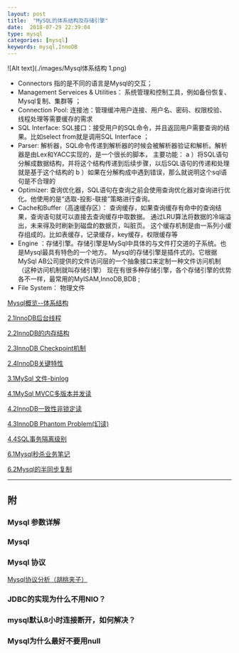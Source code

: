 ```yaml
---
layout: post
title:  "MySQL的体系结构及存储引擎"
date:  2018-07-29 22:39:04
type: mysql
categories: [mysql]
keywords: mysql,InnoDB
---
```

![Alt text](./images/Mysql体系结构 1.png)

- Connectors 指的是不同的语言是Mysql的交互；
- Management Serveices & Utilities： 系统管理和控制工具，例如备份恢复、Mysql复制、集群等 ；
- Connection Pool: 连接池：管理缓冲用户连接、用户名、密码、权限校验、线程处理等需要缓存的需求 
- SQL Interface: SQL接口：接受用户的SQL命令，并且返回用户需要查询的结果。比如select from就是调用SQL Interface ；
- Parser: 解析器，SQL命令传递到解析器的时候会被解析器验证和解析。解析器是由Lex和YACC实现的，是一个很长的脚本， 主要功能： 
a ）将SQL语句分解成数据结构，并将这个结构传递到后续步骤，以后SQL语句的传递和处理就是基于这个结构的 
b ）如果在分解构成中遇到错误，那么就说明这个sql语句是不合理的 
- Optimizer: 查询优化器，SQL语句在查询之前会使用查询优化器对查询进行优化。他使用的是“选取-投影-联接”策略进行查询。 
- Cache和Buffer（高速缓存区）： 查询缓存，如果查询缓存有命中的查询结果，查询语句就可以直接去查询缓存中取数据。 
通过LRU算法将数据的冷端溢出，未来得及时刷新到磁盘的数据页，叫脏页。 
这个缓存机制是由一系列小缓存组成的。比如表缓存，记录缓存，key缓存，权限缓存等 
- Engine ：存储引擎。存储引擎是MySql中具体的与文件打交道的子系统。也是Mysql最具有特色的一个地方。 
Mysql的存储引擎是插件式的。它根据MySql AB公司提供的文件访问层的一个抽象接口来定制一种文件访问机制（这种访问机制就叫存储引擎） 
现在有很多种存储引擎，各个存储引擎的优势各不一样，最常用的MyISAM,InnoDB,BDB ;
- File System： 物理文件

[Mysql概览--体系结构](http://www.zhizus.com/2018-07-29-MySQL的体系结构及存储引擎.html)

[2.1InnoDB后台线程](http://www.zhizus.com/2018-07-29-InnoDB后台线程.html)

[2.2InnoDB的内存结构](http://www.zhizus.com/2018-07-29-InnoDB的内存结构.html)

[2.3InnoDB Checkpoint机制](http://www.zhizus.com/2018-07-29-InnoDB%20Checkpoint%E6%9C%BA%E5%88%B6.html)

[2.4InnoDB关键特性](http://www.zhizus.com/2018-07-29-InnoDB关键特性.html)

[3.1MySql 文件-binlog](http://www.zhizus.com/2018-07-31-Mysql%E6%96%87%E4%BB%B6-binlog%E6%97%A5%E5%BF%97.html)


[4.1MySql MVCC多版本并发读](http://zhizus.com/2018-08-1-MVCC%E5%A4%9A%E7%89%88%E6%9C%AC%E5%B9%B6%E5%8F%91%E8%AF%BB.html)

[4.2InnoDB一致性非锁定读](http://zhizus.com/2018-08-6-InnoDB%E4%B8%80%E8%87%B4%E6%80%A7%E9%9D%9E%E9%94%81%E5%AE%9A%E8%AF%BB.html)

[4.3InnoDB Phantom Problem(幻读)](http://zhizus.com/2018-08-6-InnoDB%20Phantom%20Problem.html)

[4.4SQL事务隔离级别](http://zhizus.com/2018-08-6-SQL%E4%BA%8B%E5%8A%A1%E9%9A%94%E7%A6%BB%E7%BA%A7%E5%88%AB.html)



[6.1Mysql秒杀业务笔记](http://zhizus.com/2018-08-11-Mysql%E7%A7%92%E6%9D%80%E4%B8%9A%E5%8A%A1%E7%AC%94%E8%AE%B0.html)

[6.2Mysql的半同步复制](http://zhizus.com/2018-08-1-Mysql%E7%9A%84%E5%A4%8D%E5%88%B6-%E5%8D%8A%E5%90%8C%E6%AD%A5%E5%A4%8D%E5%88%B6.html)


----

## 附
### Mysql 参数详解

### Mysql 
### Mysql 协议
[Mysql协议分析（胡桃夹子）](http://hutaow.com/blog/2013/11/06/mysql-protocol-analysis/)
### JDBC的实现为什么不用NIO？
### mysql默认8小时连接断开，如何解决？
### Mysql为什么最好不要用null